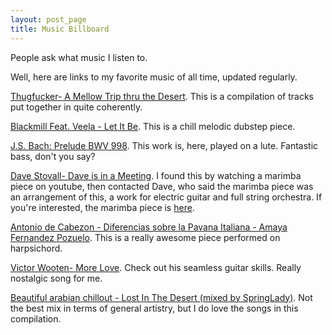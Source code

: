 ```yaml
---
layout: post_page
title: Music Billboard
---
```


People ask what music I listen to. 

Well, here are links to my favorite music of all time, updated regularly. 

<a href="https://soundcloud.com/thugfucker/a-mellow-trip-thru-the-desert">Thugfucker- A Mellow Trip thru the Desert</a>. This is a compilation of tracks put together in quite coherently.

<a href="https://www.youtube.com/watch?v=sDI6HTR9arA">Blackmill Feat. Veela - Let It Be</a>. This is a chill melodic dubstep piece.

<a href="https://www.youtube.com/watch?v=m7Eeeh1IqVE&index=7&list=FLwuJBr3NfueLvMF6WP6Vpxg">J.S. Bach: Prelude BWV 998</a>. This work is, here, played on a lute. Fantastic bass, don't you say?

<a href="https://www.youtube.com/watch?v=foWxoMsl2hI&list=FLwuJBr3NfueLvMF6WP6Vpxg&index=8">Dave Stovall- Dave is in a Meeting</a>. I found this by watching a marimba piece on youtube, then contacted Dave, who said the marimba piece was an arrangement of this, a work for electric guitar and full string orchestra. If you're interested, the marimba piece is <a href="https://www.youtube.com/watch?v=kdtmXYa6lz8">here</a>.

<a href="https://www.youtube.com/watch?v=jD7VKUSl6NU&index=9&list=FLwuJBr3NfueLvMF6WP6Vpxg">Antonio de Cabezon - Diferencias sobre la Pavana Italiana - Amaya Fernandez Pozuelo</a>. This is a really awesome piece performed on harpsichord.

<a href="https://www.youtube.com/watch?v=kt43oK__LC0&index=102&list=FLwuJBr3NfueLvMF6WP6Vpxg">Victor Wooten- More Love</a>. Check out his seamless guitar skills. Really nostalgic song for me.

<a href="https://www.youtube.com/watch?v=iNJTRhtgIFA">Beautiful arabian chillout - Lost In The Desert (mixed by SpringLady)</a>. Not the best mix in terms of general artistry, but I do love the songs in this compilation.